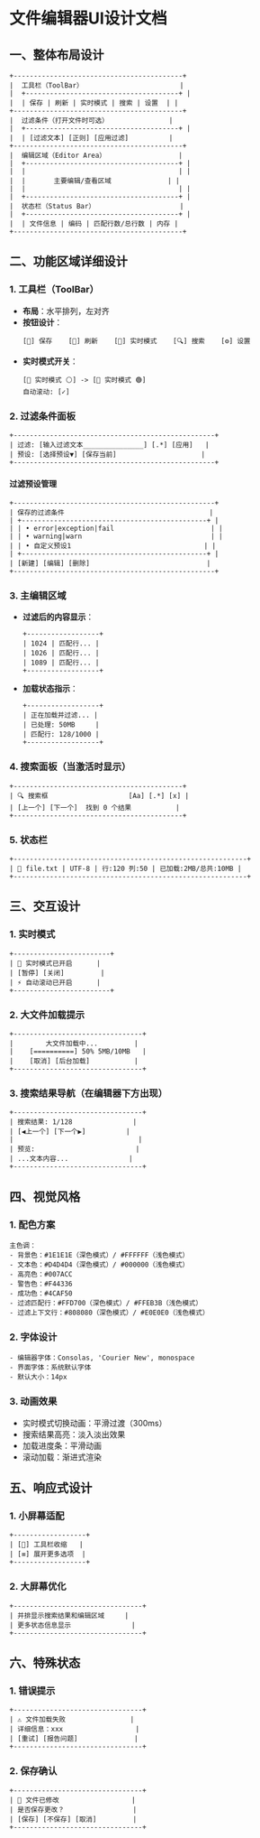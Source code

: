 # 文件编辑器UI设计文档

## 一、整体布局设计

```
+------------------------------------------+
|  工具栏（ToolBar）                        |
|  +--------------------------------------+ |
|  | 保存 | 刷新 | 实时模式 | 搜索 | 设置  | |
+------------------------------------------+
|  过滤条件（打开文件时可选）               |
|  +--------------------------------------+ |
|  | [过滤文本] [正则] [应用过滤]          |
+------------------------------------------+
|  编辑区域（Editor Area）                  |
|  +--------------------------------------+ |
|  |                                      | |
|  |       主要编辑/查看区域              | |
|  |                                      | |
|  +--------------------------------------+ |
|  状态栏（Status Bar）                     |
|  +--------------------------------------+ |
|  | 文件信息 | 编码 | 匹配行数/总行数 | 内存 |
+------------------------------------------+
```

## 二、功能区域详细设计

### 1. 工具栏（ToolBar）
- **布局**：水平排列，左对齐
- **按钮设计**：
  ```
  [💾] 保存    [🔄] 刷新    [📡] 实时模式    [🔍] 搜索    [⚙️] 设置
  ```
- **实时模式开关**：
  ```
  [📡 实时模式 ⚪] -> [📡 实时模式 🟢]
  自动滚动: [✓]
  ```

### 2. 过滤条件面板
```
+--------------------------------------------------+
| 过滤: [输入过滤文本_______________] [.*] [应用]   |
| 预设: [选择预设▼] [保存当前]                     |
+--------------------------------------------------+
```

#### 过滤预设管理
```
+--------------------------------------------------+
| 保存的过滤条件                                    |
| +----------------------------------------------+ |
| | • error|exception|fail                        | |
| | • warning|warn                                | |
| | • 自定义预设1                                 | |
| +----------------------------------------------+ |
| [新建] [编辑] [删除]                             |
+--------------------------------------------------+
```

### 3. 主编辑区域
- **过滤后的内容显示**：
  ```
  +------------------+
  | 1024 | 匹配行... |
  | 1026 | 匹配行... |
  | 1089 | 匹配行... |
  +------------------+
  ```

- **加载状态指示**：
  ```
  +------------------+
  | 正在加载并过滤... |
  | 已处理: 50MB     |
  | 匹配行: 128/1000 |
  +------------------+
  ```

### 4. 搜索面板（当激活时显示）
```
+------------------------------------------+
| 🔍 搜索框                    [Aa] [.*] [x] |
| [上一个] [下一个]  找到 0 个结果           |
+------------------------------------------+
```

### 5. 状态栏
```
+----------------------------------------------------------+
| 📁 file.txt | UTF-8 | 行:120 列:50 | 已加载:2MB/总共:10MB |
+----------------------------------------------------------+
```

## 三、交互设计

### 1. 实时模式
```
+------------------------+
| 📡 实时模式已开启      |
| [暂停] [关闭]         |
| ⚡ 自动滚动已开启      |
+------------------------+
```

### 2. 大文件加载提示
```
+--------------------------------+
|        大文件加载中...         |
|    [==========] 50% 5MB/10MB   |
|    [取消] [后台加载]           |
+--------------------------------+
```

### 3. 搜索结果导航（在编辑器下方出现）
```
+--------------------------------+
| 搜索结果: 1/128               |
| [◀️上一个] [下一个▶️]          |
|                               |
| 预览:                         |
| ...文本内容...               |
+--------------------------------+
```

## 四、视觉风格

### 1. 配色方案
```
主色调：
- 背景色：#1E1E1E（深色模式）/ #FFFFFF（浅色模式）
- 文本色：#D4D4D4（深色模式）/ #000000（浅色模式）
- 高亮色：#007ACC
- 警告色：#F44336
- 成功色：#4CAF50
- 过滤匹配行：#FFD700（深色模式）/ #FFEB3B（浅色模式）
- 过滤上下文行：#808080（深色模式）/ #E0E0E0（浅色模式）
```

### 2. 字体设计
```
- 编辑器字体：Consolas, 'Courier New', monospace
- 界面字体：系统默认字体
- 默认大小：14px
```

### 3. 动画效果
- 实时模式切换动画：平滑过渡（300ms）
- 搜索结果高亮：淡入淡出效果
- 加载进度条：平滑动画
- 滚动加载：渐进式渲染

## 五、响应式设计

### 1. 小屏幕适配
```
+------------------+
| [📱] 工具栏收缩   |
| [≡] 展开更多选项  |
+------------------+
```

### 2. 大屏幕优化
```
+--------------------------------+
| 并排显示搜索结果和编辑区域     |
| 更多状态信息显示               |
+--------------------------------+
```

## 六、特殊状态

### 1. 错误提示
```
+--------------------------------+
| ⚠️ 文件加载失败                |
| 详细信息：xxx                  |
| [重试] [报告问题]              |
+--------------------------------+
```

### 2. 保存确认
```
+--------------------------------+
| 💾 文件已修改                  |
| 是否保存更改？                 |
| [保存] [不保存] [取消]         |
+--------------------------------+
``` 